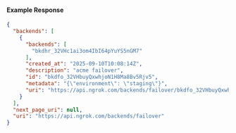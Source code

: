 <!-- Code generated for API Clients. DO NOT EDIT. -->

#### Example Response

```json
{
  "backends": [
    {
      "backends": [
        "bkdhr_32VHc1ai3om4IbI64pYuYS5nGM7"
      ],
      "created_at": "2025-09-10T10:08:14Z",
      "description": "acme failover",
      "id": "bkdfo_32VHbuyQxwhjoN1H8Ma8Bv5Rjv5",
      "metadata": "{\"environment\": \"staging\"}",
      "uri": "https://api.ngrok.com/backends/failover/bkdfo_32VHbuyQxwhjoN1H8Ma8Bv5Rjv5"
    }
  ],
  "next_page_uri": null,
  "uri": "https://api.ngrok.com/backends/failover"
}
```
